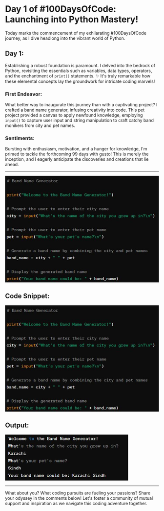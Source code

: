 # Day 1 of #100DaysOfCode: Launching into Python Mastery!

Today marks the commencement of my exhilarating #100DaysOfCode journey, as I dive headlong into the vibrant world of Python.

## Day 1:
Establishing a robust foundation is paramount. I delved into the bedrock of Python, revisiting the essentials such as variables, data types, operators, and the enchantment of `print()` statements. ✨ It's truly remarkable how these elemental concepts lay the groundwork for intricate coding marvels!

### First Endeavor:
What better way to inaugurate this journey than with a captivating project? I crafted a band name generator, infusing creativity into code. This pet project provided a canvas to apply newfound knowledge, employing `input()` to capture user input and string manipulation to craft catchy band monikers from city and pet names.

### Sentiments:
Bursting with enthusiasm, motivation, and a hunger for knowledge, I'm primed to tackle the forthcoming 99 days with gusto! This is merely the inception, and I eagerly anticipate the discoveries and creations that lie ahead.

---

![Band Name Generator](band_name_generator.png)
## Code Snippet:

![Code Snippet](band_name_generator.png)

## Output:

![Output](output.png)

---

What about you? What coding pursuits are fueling your passions? Share your odyssey in the comments below! Let's foster a community of mutual support and inspiration as we navigate this coding adventure together.

